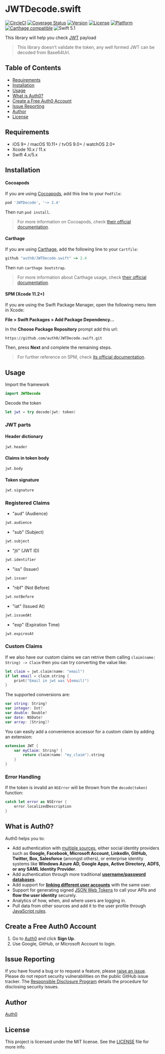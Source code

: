 # JWTDecode.swift

[![CircleCI](https://img.shields.io/circleci/build/github/auth0/JWTDecode.swift?style=flat-square)](https://circleci.com/gh/auth0/JWTDecode.swift)
[![Coverage Status](https://img.shields.io/codecov/c/github/auth0/JWTDecode.swift/master.svg?style=flat-square)](https://codecov.io/github/auth0/JWTDecode.swift)
[![Version](https://img.shields.io/cocoapods/v/JWTDecode.svg?style=flat-square)](https://cocoadocs.org/docsets/JWTDecode)
[![License](https://img.shields.io/cocoapods/l/JWTDecode.svg?style=flat-square)](https://cocoadocs.org/docsets/JWTDecode)
[![Platform](https://img.shields.io/cocoapods/p/JWTDecode.svg?style=flat-square)](https://cocoadocs.org/docsets/JWTDecode)
[![Carthage compatible](https://img.shields.io/badge/Carthage-compatible-4BC51D.svg?style=flat-square)](https://github.com/Carthage/Carthage)
![Swift 5.1](https://img.shields.io/badge/Swift-5.1-orange.svg?style=flat-square)

This library will help you check [JWT](https://jwt.io/) payload

> This library doesn't validate the token, any well formed JWT can be decoded from Base64Url.

## Table of Contents

- [Requirements](#requirements)
- [Installation](#installation)
- [Usage](#usage)
- [What is Auth0?](#what-is-auth0)
- [Create a Free Auth0 Account](#create-a-free-auth0-account)
- [Issue Reporting](#issue-reporting)
- [Author](#author)
- [License](#license)

## Requirements

- iOS 9+ / macOS 10.11+ / tvOS 9.0+ / watchOS 2.0+
- Xcode 10.x / 11.x
- Swift 4.x/5.x

## Installation

#### Cocoapods

If you are using [Cocoapods](https://cocoapods.org), add this line to your `Podfile`:

```ruby
pod 'JWTDecode', '~> 2.4'
```

Then run `pod install`.

> For more information on Cocoapods, check [their official documentation](https://guides.cocoapods.org/using/getting-started.html).

#### Carthage

If you are using [Carthage](https://github.com/Carthage/Carthage), add the following line to your `Cartfile`:

```ruby
github "auth0/JWTDecode.swift" ~> 2.4
```

Then run `carthage bootstrap`.

> For more information about Carthage usage, check [their official documentation](https://github.com/Carthage/Carthage#if-youre-building-for-ios-tvos-or-watchos).

#### SPM (Xcode 11.2+)

If you are using the Swift Package Manager, open the following menu item in Xcode:

**File > Swift Packages > Add Package Dependency...**

In the **Choose Package Repository** prompt add this url: 

```
https://github.com/auth0/JWTDecode.swift.git
```

Then, press **Next** and complete the remaining steps.

> For further reference on SPM, check [its official documentation](https://developer.apple.com/documentation/xcode/adding_package_dependencies_to_your_app).

## Usage

Import the framework

```swift
import JWTDecode
```

Decode the token

```swift
let jwt = try decode(jwt: token)    
```

### JWT parts

#### Header dictionary

```swift
jwt.header
```

#### Claims in token body

```swift
jwt.body
```

#### Token signature

```swift
jwt.signature
```

### Registered Claims

* "aud" (Audience)
```swift
jwt.audience
```
* "sub" (Subject)
```swift
jwt.subject
```
* "jti" (JWT ID)
```swift
jwt.identifier
```
* "iss" (Issuer)
```swift
jwt.issuer
```
* "nbf" (Not Before)
```swift
jwt.notBefore
```
* "iat" (Issued At)
```swift
jwt.issuedAt
```
* "exp" (Expiration Time)
```swift
jwt.expiresAt
```

### Custom Claims

If we also have our custom claims we can retrive them calling `claim(name: String) -> Claim` then you can try converting the value like:

```swift
let claim = jwt.claim(name: "email")
if let email = claim.string {
    print("Email in jwt was \(email)")
}
```

The supported conversions are:

```swift
var string: String?
var integer: Int?
var double: Double?
var date: NSDate?
var array: [String]?
```

You can easily add a convenience accessor for a custom claim by adding an extension:

```swift
extension JWT {
    var myClaim: String? {
        return claim(name: "my_claim").string
    }
}
```

### Error Handling

If the token is invalid an `NSError` will be thrown from the `decode(token)` function:

```swift
catch let error as NSError {
    error.localizedDescription
}
```

## What is Auth0?

Auth0 helps you to:

* Add authentication with [multiple sources](https://auth0.com/docs/identityproviders), either social identity providers such as **Google, Facebook, Microsoft Account, LinkedIn, GitHub, Twitter, Box, Salesforce** (amongst others), or enterprise identity systems like **Windows Azure AD, Google Apps, Active Directory, ADFS, or any SAML Identity Provider**.
* Add authentication through more traditional **[username/password databases](https://auth0.com/docs/connections/database/custom-db)**.
* Add support for **[linking different user accounts](https://auth0.com/docs/link-accounts)** with the same user.
* Support for generating signed [JSON Web Tokens](https://auth0.com/docs/tokens/concepts/jwts) to call your APIs and **flow the user identity** securely.
* Analytics of how, when, and where users are logging in.
* Pull data from other sources and add it to the user profile through [JavaScript rules](https://auth0.com/docs/rules).

## Create a Free Auth0 Account

1. Go to [Auth0](https://auth0.com) and click **Sign Up**.
2. Use Google, GitHub, or Microsoft Account to login.

## Issue Reporting

If you have found a bug or to request a feature, please [raise an issue](https://github.com/auth0/JWTDecode.swift/issues). Please do not report security vulnerabilities on the public GitHub issue tracker. The [Responsible Disclosure Program](https://auth0.com/responsible-disclosure-policy) details the procedure for disclosing security issues.

## Author

[Auth0](https://auth0.com)

## License

This project is licensed under the MIT license. See the [LICENSE](https://github.com/auth0/JWTDecode.swift/blob/master/LICENSE) file for more info.
